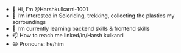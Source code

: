 - 👋 Hi, I’m @Harshkulkarni-1001
- 👀 I’m interested in Soloriding, trekking, collecting the plastics my sorroundings
- 🌱 I’m currently learning backend skills & frontend skills
- 📫 How to reach me linked/in/Harsh kulkanri
- 😄 Pronouns: he/him

<!---
Harshkulkarni-1001/Harshkulkarni-1001 is a ✨ special ✨ repository because its `README.md` (this file) appears on your GitHub profile.
You can click the Preview link to take a look at your changes.
--->
